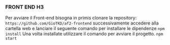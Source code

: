 ### FRONT END H3

Per avviare il Front-end bisogna in primis clonare la repository:
`https://github.com/GioTKD/af2-frontend` 
successivamente accedere alla cartella web e lanciare il seguente comando per installare le dipendenze
`npm install` 
Una volta installate utilizzare il comando per avviare il progetto.
`npm start` 

